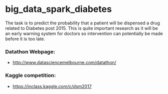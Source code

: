 # big_data_spark_diabetes
The task is to predict the probability that a patient will be dispensed a drug related to Diabetes post 2015. This is quite important research as it will be an early warning system for doctors so intervention can potentially be made before it is too late.


### Datathon Webpage:
- http://www.datasciencemelbourne.com/datathon/

### Kaggle competition:
- https://inclass.kaggle.com/c/dsm2017
